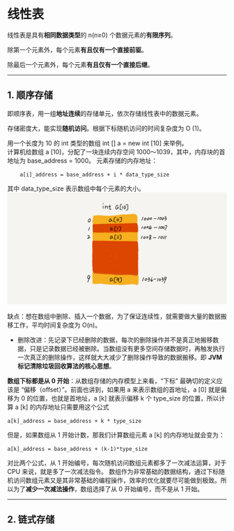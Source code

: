 # 线性表
线性表是具有**相同数据类型**的 n(n≥0) 个数据元素的**有限序列**。   

除第一个元素外，每个元素**有且仅有一个直接前驱**。     

除最后一个元素外，每个元素**有且仅有一个直接后继**。    

---

## 1. 顺序存储

即顺序表，用一组**地址连续**的存储单元，依次存储线性表中的数据元素。

存储密度大，能实现**随机访问**。根据下标随机访问的时间复杂度为 O (1)。  

用一个长度为 10 的 int 类型的数组 int [] a = new int [10] 来举例。  
计算机给数组 a [10]，分配了一块连续内存空间 1000～1039，其中，内存块的首地址为 base_address = 1000。 
元素存储的内存地址：

```
    a[i]_address = base_address + i * data_type_size
```

  其中 data_type_size 表示数组中每个元素的大小。
    ![数组](../图示/数组.jpg)

缺点：想在数组中删除、插入一个数据，为了保证连续性，就需要做大量的数据搬移工作，平均时间复杂度为 O(n)。

- 删除改进：先记录下已经删除的数据，每次的删除操作并不是真正地搬移数据，只是记录数据已经被删除。当数组没有更多空间存储数据时，再触发执行一次真正的删除操作，这样就大大减少了删除操作导致的数据搬移。即 **JVM 标记清除垃圾回收算法的核心思想**。



**数组下标都是从 0 开始**：从数组存储的内存模型上来看，“下标” 最确切的定义应该是 “偏移（offset）”。前面也讲到，如果用 a 来表示数组的首地址，a [0] 就是偏移为 0 的位置，也就是首地址，a [k] 就表示偏移 k 个 type_size 的位置，所以计算 a [k] 的内存地址只需要用这个公式

```
a[k]_address = base_address + k * type_size
```

但是，如果数组从 1 开始计数，那我们计算数组元素 a [k] 的内存地址就会变为：

```
a[k]_address = base_address + (k-1)*type_size
```

对比两个公式，从 1 开始编号，每次随机访问数组元素都多了一次减法运算，对于 CPU 来说，就是多了一次减法指令。 数组作为非常基础的数据结构，通过下标随机访问数组元素又是其非常基础的编程操作，效率的优化就要尽可能做到极致。所以为了**减少一次减法操作**，数组选择了从 0 开始编号，而不是从 1 开始。

---

## 2. 链式存储






